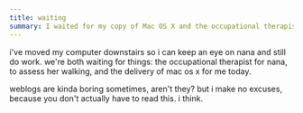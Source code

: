 ```yaml
---
title: waiting
summary: I waited for my copy of Mac OS X and the occupational therapist.
---
```


i've moved my computer downstairs so i can keep an eye on nana and still do work. we're both waiting for things: the occupational therapist for nana, to assess her walking, and the delivery of mac os x for me today.

weblogs are kinda boring sometimes, aren't they? but i make no excuses, because you don't actually have to read this. i think.
